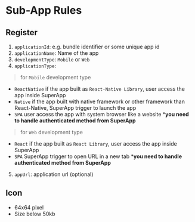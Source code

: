 # Sub-App Rules
## Register
1. `applicationId`: e.g. bundle identifier or some unique app id
2. `applicationName`: Name of the app
3. `developmentType`: `Mobile` or `Web`
4. `applicationType`:
> for `Mobile` development type
- `ReactNative` if the app built as `React-Native Library`, user access the app inside SuperApp
- `Native` if the app built with native framework or other framework than React-Native, SuperApp trigger to launch the app
- `SPA` user access the app with system browser like a website ***you need to handle authenticated method from SuperApp**
> for `Web` development type
- `React` if the app built as `React Library`, user access the app inside SuperApp
- `SPA` SuperApp trigger to open URL in a new tab  ***you need to handle authenticated method from SuperApp**
5. `appUrl`: application url (optional)
## Icon
- 64x64 pixel
- Size below 50kb

